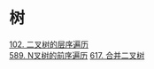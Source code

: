 # 树
[102. 二叉树的层序遍历](./Tree/102.%20%E4%BA%8C%E5%8F%89%E6%A0%91%E7%9A%84%E5%B1%82%E5%BA%8F%E9%81%8D%E5%8E%86.md)  
[589. N叉树的前序遍历](./Tree/589.%20N%E5%8F%89%E6%A0%91%E7%9A%84%E5%89%8D%E5%BA%8F%E9%81%8D%E5%8E%86.md)
[617. 合并二叉树](./Tree/617.%20%E5%90%88%E5%B9%B6%E4%BA%8C%E5%8F%89%E6%A0%91.md)